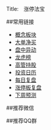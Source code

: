 Title:　涨停法宝

##常用链接
-  [概念板块](http://stock.jrj.com.cn/concept/conceptList.shtml?sort=todaypl&order=desc&test=3')
- [大单净买](http://summary.jrj.com.cn/zljk/ddjmb.shtml)
- [盘中异动](http://summary.jrj.com.cn/pzyd.shtml)
- [龙虎榜](http://data.10jqka.com.cn/market/longhu/)
- [高管持股](http://data.10jqka.com.cn/financial/ggjy/)
- [投资日历](http://stock.10jqka.com.cn/fincalendar.shtml)
- [每日复盘](http://stock.10jqka.com.cn/fupan/)
- [涨停板复盘](http://finance.ifeng.com/news/special/ztbfp/index.shtml)
- [下周预测](http://stock.10jqka.com.cn/gushiyuce/')


##推荐微信


##推荐QQ群
